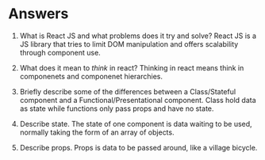 # Answers

1.  What is React JS and what problems does it try and solve?
  React JS is a JS library that tries to limit DOM manipulation and offers scalability through component use. 

1.  What does it mean to _think_ in react?
  Thinking in react means think in componenets and componenet hierarchies. 

1.  Briefly describe some of the differences between a Class/Stateful component and a Functional/Presentational component.
  Class hold data as state while functions only pass props and have no state. 

1.  Describe state.
  The state of one component is data waiting to be used, normally taking the form of an array of objects.

1.  Describe props.
  Props is data to be passed around, like a village bicycle. 